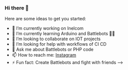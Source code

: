 ### Hi there 👋



Here are some ideas to get you started:

- 🔭 I’m currently working on Inelcom
- 🌱 I’m currently learning Arduino and Battlebots 🧨🧨
- 👯 I’m looking to collaborate on IOT projects
- 🤔 I’m looking for help with workflows of CI CD
- 💬 Ask me about Battlebots or PHP code
- 📫 How to reach me: [Instagram](https://www.instagram.com/amg.css/)
- ⚡ Fun fact: Create Battlebots and fight with friends
-->
